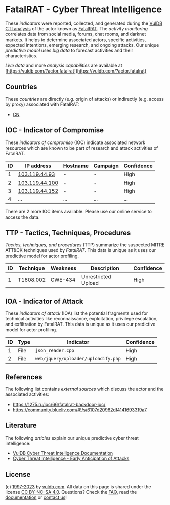 # FatalRAT - Cyber Threat Intelligence

These _indicators_ were reported, collected, and generated during the [VulDB CTI analysis](https://vuldb.com/?kb.cti) of the actor known as [FatalRAT](https://vuldb.com/?actor.fatalrat). The _activity monitoring_ correlates data from social media, forums, chat rooms, and darknet markets. It helps to determine associated actors, specific activities, expected intentions, emerging research, and ongoing attacks. Our unique _predictive model_ uses _big data_ to forecast activities and their characteristics.

_Live data_ and more _analysis capabilities_ are available at [https://vuldb.com/?actor.fatalrat](https://vuldb.com/?actor.fatalrat)

## Countries

These _countries_ are directly (e.g. origin of attacks) or indirectly (e.g. access by proxy) associated with FatalRAT:

* [CN](https://vuldb.com/?country.cn)

## IOC - Indicator of Compromise

These _indicators of compromise_ (IOC) indicate associated network resources which are known to be part of research and attack activities of FatalRAT.

ID | IP address | Hostname | Campaign | Confidence
-- | ---------- | -------- | -------- | ----------
1 | [103.119.44.93](https://vuldb.com/?ip.103.119.44.93) | - | - | High
2 | [103.119.44.100](https://vuldb.com/?ip.103.119.44.100) | - | - | High
3 | [103.119.44.152](https://vuldb.com/?ip.103.119.44.152) | - | - | High
4 | ... | ... | ... | ...

There are 2 more IOC items available. Please use our online service to access the data.

## TTP - Tactics, Techniques, Procedures

_Tactics, techniques, and procedures_ (TTP) summarize the suspected MITRE ATT&CK techniques used by _FatalRAT_. This data is unique as it uses our predictive model for actor profiling.

ID | Technique | Weakness | Description | Confidence
-- | --------- | -------- | ----------- | ----------
1 | T1608.002 | CWE-434 | Unrestricted Upload | High

## IOA - Indicator of Attack

These _indicators of attack_ (IOA) list the potential fragments used for technical activities like reconnaissance, exploitation, privilege escalation, and exfiltration by FatalRAT. This data is unique as it uses our predictive model for actor profiling.

ID | Type | Indicator | Confidence
-- | ---- | --------- | ----------
1 | File | `json_reader.cpp` | High
2 | File | `web/jquery/uploader/uploadify.php` | High

## References

The following list contains _external sources_ which discuss the actor and the associated activities:

* https://1275.ru/ioc/66/fatalrat-backdoor-ioc/
* https://community.blueliv.com/#!/s/6107d20982df4141693319a7

## Literature

The following _articles_ explain our unique predictive cyber threat intelligence:

* [VulDB Cyber Threat Intelligence Documentation](https://vuldb.com/?kb.cti)
* [Cyber Threat Intelligence - Early Anticipation of Attacks](https://www.scip.ch/en/?labs.20201022)

## License

(c) [1997-2023](https://vuldb.com/?kb.changelog) by [vuldb.com](https://vuldb.com/?kb.about). All data on this page is shared under the license [CC BY-NC-SA 4.0](https://creativecommons.org/licenses/by-nc-sa/4.0/). Questions? Check the [FAQ](https://vuldb.com/?kb.faq), read the [documentation](https://vuldb.com/?kb) or [contact us](https://vuldb.com/?contact)!
